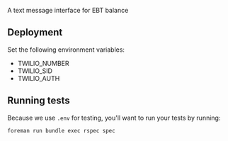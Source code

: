 A text message interface for EBT balance

## Deployment

Set the following environment variables:

- TWILIO_NUMBER
- TWILIO_SID
- TWILIO_AUTH

## Running tests

Because we use `.env` for testing, you'll want to run your tests by running:

```
foreman run bundle exec rspec spec
```

